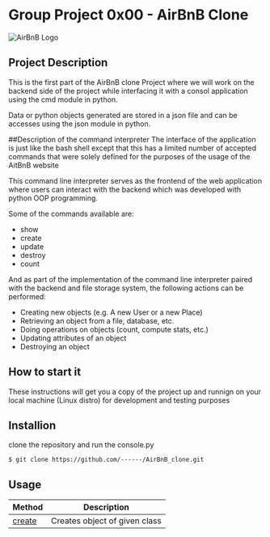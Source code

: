 # Group Project 0x00 - AirBnB Clone
![AirBnB Logo](https://www.digital.ink/wp-content/uploads/airbnb_logo_detail.jpg)

## Project Description
This is the first part of the AirBnB clone Project where we will work on the backend side of the project while interfacing it with a consol application using the cmd module in python.

Data or python objects generated are stored in a json file and can be accesses using the json module in python.

##Description of the command interpreter
The interface of the application is just like the bash shell except that this has a limited number of accepted commands that were solely defined for the purposes of the usage of the AitBnB website

This command line interpreter serves as the frontend of the web application where users can interact with the backend which was developed with python OOP programming.

Some of the commands available are:
* show
* create
* update
* destroy
* count

And as part of the implementation of the command line interpreter paired with the backend and file storage system, the following actions can be performed:
* Creating new objects (e.g. A new User or a new Place)
* Retrieving an object from a file, database, etc.
* Doing operations on objects (count, compute stats, etc.)
* Updating attributes of an object
* Destroying an object

## How to start it
These instructions will get you a copy of the project up and runnign on your local machine (Linux distro) for development and testing purposes

## Installion
clone the repository and run the console.py
```
$ git clone https://github.com/------/AirBnB_clone.git
```

## Usage
|**Method**|**Description**|
| ---------- | --------------- |
| [create](./console.py) | Creates object of given class |
